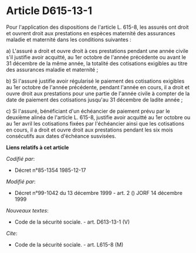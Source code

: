 # Article D615-13-1

Pour l'application des dispositions de l'article L. 615-8, les assurés ont droit et ouvrent droit aux prestations en espèces
maternité des assurances maladie et maternité dans les conditions suivantes :

a) L'assuré a droit et ouvre droit à ces prestations pendant une année civile s'il justifie avoir acquitté, au 1er octobre de
l'année précédente ou avant le 31 décembre de la même année, la totalité des cotisations exigibles au titre des assurances
maladie et maternité ;

b) Si l'assuré justifie avoir régularisé le paiement des cotisations exigibles au 1er octobre de l'année précédente, pendant
l'année en cours, il a droit et ouvre droit aux prestations pour une partie de l'année civile à compter de la date de
paiement des cotisations jusqu'au 31 décembre de ladite année ;

c) Si l'assuré, bénéficiant d'un échéancier de paiement prévu par le deuxième alinéa de l'article L. 615-8, justifie avoir
acquitté au 1er octobre ou au 1er avril les cotisations fixées par l'échéancier ainsi que les cotisations en cours, il a
droit et ouvre droit aux prestations pendant les six mois consécutifs aux dates d'échéance susvisées.

**Liens relatifs à cet article**

_Codifié par_:

  - Décret n°85-1354 1985-12-17

_Modifié par_:

  - Décret n°99-1042 du 13 décembre 1999 - art. 2 () JORF 14 décembre 1999

_Nouveaux textes_:

  - Code de la sécurité sociale. - art. D613-13-1 (V)

_Cite_:

  - Code de la sécurité sociale. - art. L615-8 (M)
